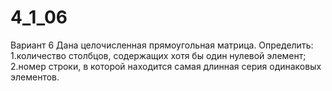 # 4_1_06
Вариант 6
Дана целочисленная прямоугольная матрица. Определить:
1.количество столбцов, содержащих хотя бы один нулевой элемент;
2.номер строки, в которой находится самая длинная серия одинаковых элементов. 
